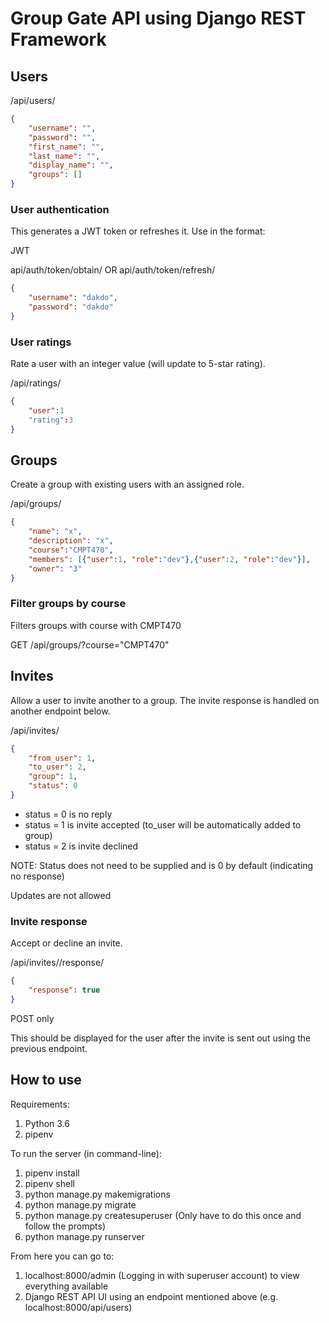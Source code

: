 # Group Gate API using Django REST Framework

## Users

/api/users/

```json
{
    "username": "",
    "password": "",
    "first_name": "",
    "last_name": "",
    "display_name": "",
    "groups": []
}
```

### User authentication

This generates a JWT token or refreshes it. Use in the format:

JWT <token>

api/auth/token/obtain/  OR   api/auth/token/refresh/

```json
{
    "username": "dakdo",
    "password": "dakdo"
}
```

### User ratings

Rate a user with an integer value (will update to 5-star rating).

/api/ratings/

```json
{
    "user":1
    "rating":3
}
```

## Groups

Create a group with existing users with an assigned role.

/api/groups/

```json
{
    "name": "x",
    "description": "x",
    "course":"CMPT470",
    "members": [{"user":1, "role":"dev"},{"user":2, "role":"dev"}],
    "owner": "3"
}
```

### Filter groups by course

Filters groups with course with CMPT470

GET
/api/groups/?course="CMPT470"


## Invites

Allow a user to invite another to a group. The invite response is handled on another endpoint below.

/api/invites/

```json
{
    "from_user": 1,
    "to_user": 2,
    "group": 1,
    "status": 0
}
```

* status = 0 is no reply
* status = 1 is invite accepted (to_user will be automatically added to group)
* status = 2 is invite declined

NOTE: Status does not need to be supplied and is 0 by default (indicating no response)

Updates are not allowed

### Invite response

Accept or decline an invite.

/api/invites/<id>/response/

```json
{
	"response": true
}
```

POST only

This should be displayed for the user after the invite is sent out using the previous endpoint.


## How to use

Requirements:
1. Python 3.6
2. pipenv

To run the server (in command-line):
1. pipenv install
2. pipenv shell
3. python manage.py makemigrations
4. python manage.py migrate
5. python manage.py createsuperuser (Only have to do this once and follow the prompts)
6. python manage.py runserver

From here you can go to:
1. localhost:8000/admin (Logging in with superuser account) to view everything available
2. Django REST API UI using an endpoint mentioned above (e.g. localhost:8000/api/users)
